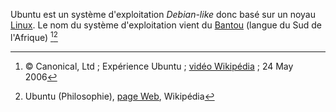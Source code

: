 <!-- TITLE: Ubuntu -->
<!-- SUBTITLE: Brève présentation d'Ubuntu -->

Ubuntu est un système d'exploitation *Debian-like* donc basé sur un noyau [Linux](https://fr.wikipedia.org/wiki/Linux).
Le nom du système d'exploitation vient du [Bantou](/langue/Bantou) (langue du Sud de l'Afrique) [^1][^2]

[^1]: © Canonical, Ltd ; Expérience Ubuntu ; [vidéo Wikipédia](https://upload.wikimedia.org/wikipedia/commons/1/17/Experience_ubuntu.ogv) ; 24 May 2006
[^2]: Ubuntu (Philosophie), [page Web](https://fr.wikipedia.org/wiki/%C3%89criture_hi%C3%A9roglyphique_%C3%A9gyptienne#%C3%89tymologie), Wikipédia